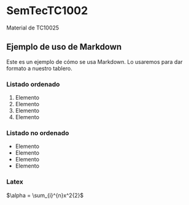 # SemTecTC1002

Material de TC10025

## Ejemplo de uso de Markdown

Este es un ejemplo de cómo se usa Markdown.
Lo usaremos para dar formato a nuestro tablero.


### Listado ordenado

1. Elemento
2. Elemento
3. Elemento
4. Elemento

### Listado no ordenado

- Elemento
- Elemento
- Elemento
- Elemento

### Latex

$\alpha = \sum_{i}^{n}x^2{2}$